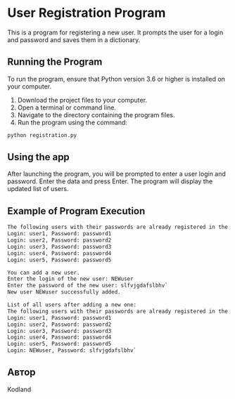 # User Registration Program

This is a program for registering a new user. It prompts the user for a login and password and saves them in a dictionary.

## Running the Program

To run the program, ensure that Python version 3.6 or higher is installed on your computer.

1. Download the project files to your computer.
2. Open a terminal or command line.
3. Navigate to the directory containing the program files.
4. Run the program using the command:

```bash
python registration.py
```

## Using the app

After launching the program, you will be prompted to enter a user login and password. Enter the data and press Enter. The program will display the updated list of users.

## Example of Program Execution

```bash
The following users with their passwords are already registered in the system:
Login: user1, Password: password1
Login: user2, Password: password2
Login: user3, Password: password3
Login: user4, Password: password4
Login: user5, Password: password5

You can add a new user.
Enter the login of the new user: NEWuser
Enter the password of the new user: slfvjgdafslbhv`
New user NEWuser successfully added.

List of all users after adding a new one:
The following users with their passwords are already registered in the system:
Login: user1, Password: password1
Login: user2, Password: password2
Login: user3, Password: password3
Login: user4, Password: password4
Login: user5, Password: password5
Login: NEWuser, Password: slfvjgdafslbhv`
```

## Автор

Kodland

